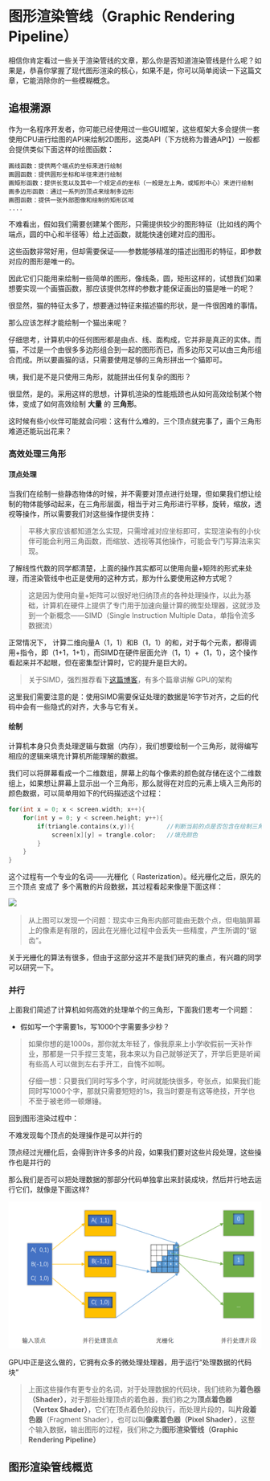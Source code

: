 # 图形渲染管线（Graphic Rendering Pipeline）

相信你肯定看过一些关于渲染管线的文章，那么你是否知道渲染管线是什么呢？如果是，恭喜你掌握了现代图形渲染的核心，如果不是，你可以简单阅读一下这篇文章，它能消除你的一些模糊概念。

## 追根溯源

作为一名程序开发者，你可能已经使用过一些GUI框架，这些框架大多会提供一套使用CPU进行绘图的API来绘制2D图形，这类API（下方统称为普通API】）一般都会提供类似下面这样的绘图函数：

```
画线函数：提供两个端点的坐标来进行绘制
画圆函数：提供圆形坐标和半径来进行绘制
画矩形函数：提供长宽以及其中一个规定点的坐标（一般是左上角，或矩形中心）来进行绘制
画多边形函数：通过一系列的顶点来绘制多边形
画图函数：提供一张外部图像和绘制的矩形区域
....
```

不难看出，假如我们需要创建某个图形，只需提供较少的图形特征（比如线的两个端点，圆的中心和半径等）给上述函数，就能快速创建对应的图形。

这些函数非常好用，但却需要保证——参数能够精准的描述出图形的特征，即参数对应的图形是唯一的。

因此它们只能用来绘制一些简单的图形，像线条，圆，矩形这样的，试想我们如果想要实现一个画猫函数，那应该提供怎样的参数才能保证画出的猫是唯一的呢？

很显然，猫的特征太多了，想要通过特征来描述猫的形状，是一件很困难的事情。

那么应该怎样才能绘制一个猫出来呢？

仔细思考，计算机中的任何图形都是由点、线、面构成，它并非是真正的实体。而猫，不过是一个由很多多边形组合到一起的图形而已，而多边形又可以由三角形组合而成。所以要画猫的话，只需要使用足够的三角形拼出一个猫即可。

咦，我们是不是只使用三角形，就能拼出任何复杂的图形？

很显然，是的。采用这样的思想，计算机渲染的性能瓶颈也从如何高效绘制某个物体，变成了如何高效绘制 **大量** 的 **三角形**。

这时候有些小伙伴可能就会问啦：这有什么难的，三个顶点就完事了，画个三角形难道还能玩出花来？

### 高效处理三角形

#### 顶点处理

当我们在绘制一些静态物体的时候，并不需要对顶点进行处理，但如果我们想让绘制的物体能够动起来，在三角形层面，相当于对三角形进行平移，旋转，缩放，透视等操作，所以需要我们对这些操作提供支持：

> 平移大家应该都知道怎么实现，只需增减对应坐标即可，实现渲染有的小伙伴可能会利用三角函数，而缩放、透视等其他操作，可能会专门写算法来实现。

了解线性代数的同学都清楚，上面的操作其实都可以使用向量+矩阵的形式来处理，而渲染管线中也正是使用的这种方式，那为什么要使用这种方式呢？

> 这是因为使用向量+矩阵可以很好地归纳顶点的各种处理操作，以此为基础，计算机在硬件上提供了专门用于加速向量计算的微型处理器，这就涉及到一个新概念——SIMD（Single Instruction Multiple Data，单指令流多数据流）

正常情况下， 计算二维向量A（1，1）和B（1，1）的和，对于每个元素，都得调用+指令，即（1+1，1+1），而SIMD在硬件层面允许（1，1）+（1，1），这个操作看起来并不起眼，但在密集型计算时，它的提升是巨大的。

> 关于SIMD，强烈推荐看下[这篇博客]( https://www.cnblogs.com/ncdxlxk/p/10165553.html)，有多个篇章讲解 GPU的架构 

这里我们需要注意的是：使用SIMD需要保证处理的数据是16字节对齐，之后的代码中会有一些隐式的对齐，大多与它有关。

#### 绘制

计算机本身只负责处理逻辑与数据（内存），我们想要绘制一个三角形，就得编写相应的逻辑来填充计算机所能理解的数据。

我们可以将屏幕看成一个二维数组，屏幕上的每个像素的颜色就存储在这个二维数组上，如果想让屏幕上显示出一个三角形，那么就得在对应的元素上填入三角形的颜色数据，可以简单用如下的代码描述这个过程：

```C++
for(int x = 0; x < screen.width; x++){
	for(int y = 0; y < screen.height; y++){
        if(triangle.contains(x,y)){			//判断当前的点是否包含在绘制三角形的区域里
           	screen[x][y] = trangle.color;	//填充颜色
        }
    }
}
```

这个过程有一个专业的名词——光栅化（ Rasterization）。经光栅化之后，原先的三个顶点 变成了 多个离散的片段数据，其过程看起来像是下面这样：

![](https://img-blog.csdn.net/20130819125657765)

> 从上图可以发现一个问题：现实中三角形内部可能由无数个点，但电脑屏幕上的像素是有限的，因此在光栅化过程中会丢失一些精度，产生所谓的“锯齿“。

关于光栅化的算法有很多，但由于这部分这并不是我们研究的重点，有兴趣的同学可以研究一下。

### 并行

上面我们简述了计算机如何高效的处理单个的三角形，下面我们思考一个问题：

- 假如写一个字需要1s，写1000个字需要多少秒？

> 如果你想的是1000s，那你就太年轻了，像我原来上小学收假前一天补作业，那都是一只手捏三支笔，我本来以为自己就够逆天了，开学后更是听闻有些高人可以做到左右手开工，自愧不如啊。
>
> 仔细一想：只要我们同时写多个字，时间就能快很多，夸张点，如果我们能同时写1000个字，那就只需要短短的1s，我当时要是有这等绝技，开学也不至于被老师一顿爆锤。

回到图形渲染过程中：

不难发现每个顶点的处理操作是可以并行的

顶点经过光栅化后，会得到许许多多的片段，如果我们要对这些片段处理，这些操作也是并行的

那么我们是否可以把处理数据的那部分代码单独拿出来封装成块，然后并行地去运行它们，就像是下面这样?

![](./img01.png)

GPU中正是这么做的，它拥有众多的微处理处理器，用于运行“处理数据的代码块”

> 上面这些操作有更专业的名词，对于处理数据的代码块，我们统称为**着色器（Shader）**，对于那些处理顶点的着色器，我们称之为**顶点着色器（Vertex Shader）**，它们在顶点着色阶段执行，而处理片段的，叫**片段着色器**（Fragment Shader），也可以叫**像素着色器（Pixel Shader）**，这整个输入数据，输出图形的过程，我们称之为**图形渲染管线（Graphic Rendering Pipeline）**



## 图形渲染管线概览

